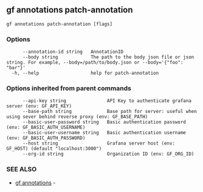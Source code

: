 ## gf annotations patch-annotation



```
gf annotations patch-annotation [flags]
```

### Options

```
      --annotation-id string   AnnotationID
      --body string            The path to the body json file or json string. For example, --body=/path/to/body.json or --body='{"foo": "bar"}'
  -h, --help                   help for patch-annotation
```

### Options inherited from parent commands

```
      --api-key string               API Key to authenticate grafana server (env: GF_API_KEY)
      --base-path string             Base path for server: useful when using sever behind reverse proxy (env: GF_BASE_PATH)
      --basic-user-password string   Basic authentication password (env: GF_BASIC_AUTH_USERNAME)
      --basic-user-username string   Basic authentication username (env: GF_BASIC_AUTH_PASSWORD)
      --host string                  Grafana server host (env: GF_HOST) (default "localhost:3000")
      --org-id string                Organization ID (env: GF_ORG_ID)
```

### SEE ALSO

* [gf annotations](gf_annotations.md)	 - 

